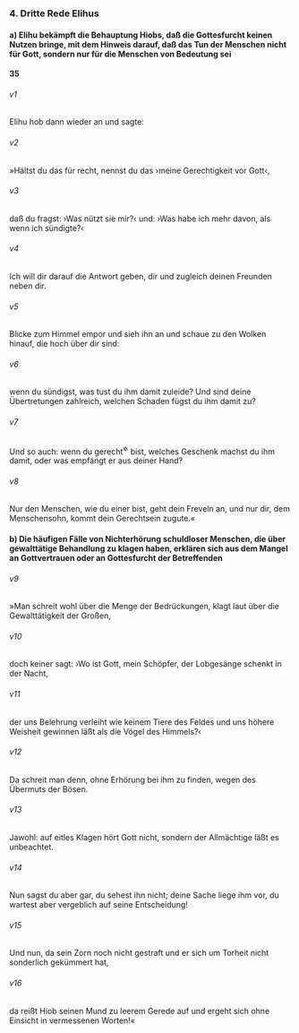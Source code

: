 ### 4. Dritte Rede Elihus

#### a) Elihu bekämpft die Behauptung Hiobs, daß die Gottesfurcht keinen Nutzen bringe, mit dem Hinweis darauf, daß das Tun der Menschen nicht für Gott, sondern nur für die Menschen von Bedeutung sei

__35__

###### v1
Elihu hob dann wieder an und sagte:

###### v2
»Hältst du das für recht, nennst du das ›meine Gerechtigkeit vor Gott‹,

###### v3
daß du fragst: ›Was nützt sie mir?‹ und: ›Was habe ich mehr davon, als wenn ich sündigte?‹

###### v4
Ich will dir darauf die Antwort geben, dir und zugleich deinen Freunden neben dir.

###### v5
Blicke zum Himmel empor und sieh ihn an und schaue zu den Wolken hinauf, die hoch über dir sind:

###### v6
wenn du sündigst, was tust du ihm damit zuleide? Und sind deine Übertretungen zahlreich, welchen Schaden fügst du ihm damit zu?

###### v7
Und so auch: wenn du gerecht<sup title="= fromm">&#x2732;</sup>
 bist, welches Geschenk machst du ihm damit, oder was empfängt er aus deiner Hand?

###### v8
Nur den Menschen, wie du einer bist, geht dein Freveln an, und nur dir, dem Menschensohn, kommt dein Gerechtsein zugute.«

#### b) Die häufigen Fälle von Nichterhörung schuldloser Menschen, die über gewalttätige Behandlung zu klagen haben, erklären sich aus dem Mangel an Gottvertrauen oder an Gottesfurcht der Betreffenden


###### v9
»Man schreit wohl über die Menge der Bedrückungen, klagt laut über die Gewalttätigkeit der Großen,

###### v10
doch keiner sagt: ›Wo ist Gott, mein Schöpfer, der Lobgesänge schenkt in der Nacht,

###### v11
der uns Belehrung verleiht wie keinem Tiere des Feldes und uns höhere Weisheit gewinnen läßt als die Vögel des Himmels?‹

###### v12
Da schreit man denn, ohne Erhörung bei ihm zu finden, wegen des Übermuts der Bösen.

###### v13
Jawohl: auf eitles Klagen hört Gott nicht, sondern der Allmächtige läßt es unbeachtet.

###### v14
Nun sagst du aber gar, du sehest ihn nicht; deine Sache liege ihm vor, du wartest aber vergeblich auf seine Entscheidung!

###### v15
Und nun, da sein Zorn noch nicht gestraft und er sich um Torheit nicht sonderlich gekümmert hat,

###### v16
da reißt Hiob seinen Mund zu leerem Gerede auf und ergeht sich ohne Einsicht in vermessenen Worten!«